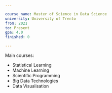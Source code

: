 ```yaml
---

course_name: Master of Science in Data Science
university: University of Trento
from: 2021
to: Present
gpa: 4.0
finished: 0

---
```


Main courses: 
- Statistical Learning 
- Machine Learning
- Scientific Programming
- Big Data Technologies
- Data Visualisation
